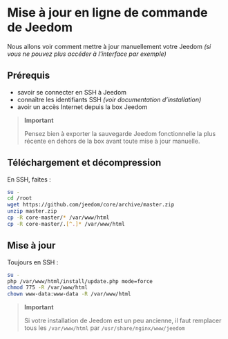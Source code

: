 # Mise à jour en ligne de commande de Jeedom

Nous allons voir comment mettre à jour manuellement votre Jeedom *(si vous ne pouvez plus accéder à l'interface par exemple)*

## Prérequis

-   savoir se connecter en SSH à Jeedom
-   connaître les identifiants SSH *(voir documentation d’installation)*
-   avoir un accès Internet depuis la box Jeedom

> **Important**
>
> Pensez bien à exporter la sauvegarde Jeedom fonctionnelle la plus récente en dehors de la box avant toute mise à jour manuelle.

## Téléchargement et décompression

En SSH, faites :

````bash
su -
cd /root
wget https://github.com/jeedom/core/archive/master.zip
unzip master.zip
cp -R core-master/* /var/www/html
cp -R core-master/.[^.]* /var/www/html
````

## Mise à jour

Toujours en SSH :

````bash
su -
php /var/www/html/install/update.php mode=force
chmod 775 -R /var/www/html
chown www-data:www-data -R /var/www/html
````

> **Important**
>
> Si votre installation de Jeedom est un peu ancienne, il faut remplacer tous les ``/var/www/html`` par ``/usr/share/nginx/www/jeedom``
